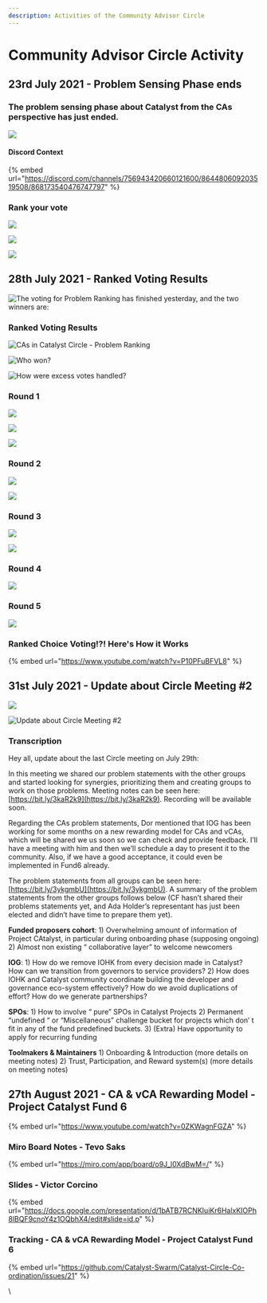 ```yaml
---
description: Activities of the Community Advisor Circle
---
```


# Community Advisor Circle Activity

## 23rd July 2021 - **P**roblem Sensing Phase ends

### The problem sensing phase about Catalyst from the CAs perspective has just ended. 

![](../.gitbook/assets/2021-07-23-3-.png)

#### Discord Context

{% embed url="https://discord.com/channels/756943420660121600/864480609203519508/868173540476747797" %}

### Rank your vote

![](../.gitbook/assets/2021-07-23-2-.png)

![](../.gitbook/assets/2021-07-23-4-.png)

![](../.gitbook/assets/2021-07-23-5-.png)

## 28th July 2021 -  Ranked Voting Results

![The voting for Problem Ranking has finished yesterday, and the two winners are:](../.gitbook/assets/2021-07-28-4-.png)

### Ranked Voting Results

![CAs in Catalyst Circle - Problem Ranking](../.gitbook/assets/2021-07-28-5-.png)

![Who won?](../.gitbook/assets/2021-07-28-6-.png)

![How were excess votes handled?](../.gitbook/assets/2021-07-28-7-.png)

### Round 1

![](../.gitbook/assets/2021-07-28-8-.png)

![](../.gitbook/assets/2021-07-28-9-.png)

![](../.gitbook/assets/2021-07-28-10-.png)

### Round 2

![](../.gitbook/assets/2021-07-28-11-.png)

![](../.gitbook/assets/2021-07-28-12-.png)

### Round 3

![](../.gitbook/assets/2021-07-28-13-.png)

![](../.gitbook/assets/2021-07-28-14-.png)

### Round 4

![](../.gitbook/assets/2021-07-28-15-.png)

### Round 5

![](../.gitbook/assets/2021-07-28-16-.png)

### Ranked Choice Voting!?! Here's How it Works

{% embed url="https://www.youtube.com/watch?v=P10PFuBFVL8" %}

## 31st July 2021 - Update about Circle Meeting #2 

![](../.gitbook/assets/2021-08-02.png)

![Update about Circle Meeting #2 ](../.gitbook/assets/2021-08-02-1-.png)

### Transcription

Hey all, update about the last Circle meeting on July 29th:

In this meeting we shared our problem statements with the other groups and started looking for synergies, prioritizing them and creating groups to work on those problems. Meeting notes can be seen here: [https://bit.ly/3kaR2k9](https://bit.ly/3kaR2k9). Recording will be available soon. 

Regarding the CAs problem statements, Dor mentioned that IOG has been working for some months on a new rewarding model for CAs and vCAs, which will be shared we us soon so we can check and provide feedback. I’ll have a meeting with him and then we’ll schedule a day to present it to the community. Also, if we have a good acceptance, it could even be implemented in Fund6 already. 

The problem statements from all groups can be seen here: [https://bit.ly/3ykgmbU](https://bit.ly/3ykgmbU). A summary of the problem statements from the other groups follows below (CF hasn’t shared their problems statements yet, and Ada Holder’s representant has just been elected and didn’t have time to prepare them yet). 

**Funded proposers cohort**: 1) Overwhelming amount of information of Project CAtalyst, in particular during onboarding phase (supposing ongoing) 2) Almost non existing “ collaborative layer” to welcome newcomers

**IOG**: 1) How do we remove IOHK from every decision made in Catalyst? How can we transition from governors to service providers? 2) How does IOHK and Catalyst community coordinate building the developer and governance eco-system effectively? How do we avoid duplications of effort? How do we generate partnerships? 

**SPOs**: 1) How to involve “ pure” SPOs in Catalyst Projects 2) Permanent “undefined “ or “Miscellaneous” challenge bucket for projects which don’ t fit in any of the fund predefined buckets. 3) (Extra) Have opportunity to apply for recurring funding 

**Toolmakers & Maintainers** 1) Onboarding & Introduction (more details on meeting notes) 2) Trust, Participation, and Reward system(s) (more details on meeting notes)



## 27th August 2021 - CA & vCA Rewarding Model - Project Catalyst Fund 6

{% embed url="https://www.youtube.com/watch?v=0ZKWagnFGZA" %}

### Miro Board Notes - Tevo Saks

{% embed url="https://miro.com/app/board/o9J_l0XdBwM=/" %}

### Slides - Victor Corcino

{% embed url="https://docs.google.com/presentation/d/1bATB7RCNKIuiKr6HalxKIOPh8lBQF9cnoY4z1OQbhX4/edit#slide=id.p" %}

### Tracking - CA & vCA Rewarding Model - Project Catalyst Fund 6

{% embed url="https://github.com/Catalyst-Swarm/Catalyst-Circle-Co-ordination/issues/21" %}



\
